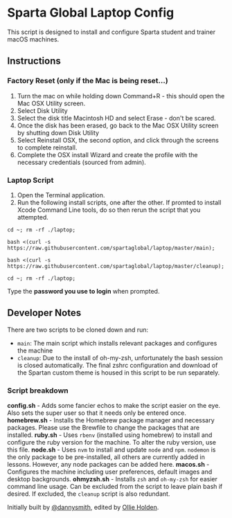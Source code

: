 # Sparta Global Laptop Config

This script is designed to install and configure Sparta student and trainer macOS machines.

## Instructions

### Factory Reset (only if the Mac is being reset...)

1. Turn the mac on while holding down Command+R - this should open the Mac OSX Utility screen.
2. Select Disk Utility
3. Select the disk title Macintosh HD and select Erase - don't be scared.
4. Once the disk has been erased, go back to the Mac OSX Utility screen by shutting down Disk Utility
5. Select Reinstall OSX, the second option, and click through the screens to complete reinstall.
6. Complete the OSX install Wizard and create the profile with the necessary credentials (sourced from admin).

### Laptop Script

1. Open the Terminal application.
2. Run the following install scripts, one after the other. If promted to install Xcode Command Line tools, do so then rerun the script that you attempted.

```shell
cd ~; rm -rf ./laptop;

bash <(curl -s https://raw.githubusercontent.com/spartaglobal/laptop/master/main);

bash <(curl -s https://raw.githubusercontent.com/spartaglobal/laptop/master/cleanup);

cd ~; rm -rf ./laptop;

```
Type the **password you use to login** when prompted.

## Developer Notes

There are two scripts to be cloned down and run:
 - `main`: The main script which installs relevant packages and configures the machine
 - `cleanup`: Due to the install of oh-my-zsh, unfortunately the bash session is closed automatically. The final zshrc configuration and download of the Spartan custom theme is housed in this script to be run separately.
 
### Script breakdown

**config.sh** - Adds some fancier echos to make the script easier on the eye. Also sets the super user so that it needs only be entered once.
**homebrew.sh** - Installs the Homebrew package manager and necessary packages. Please use the Brewfile to change the packages that are installed.
**ruby.sh** - Uses `rbenv` (installed using homebrew) to install and configure the ruby version for the machine. To alter the ruby version, use this file.
**node.sh** - Uses `nvm` to install and update `node` and `npm`. `nodemon` is the only package to be pre-installed, all others are currently added in lessons. However, any node packages can be added here.
**macos.sh** - Configures the machine including user preferences, default images and desktop backgrounds. 
**ohmyzsh.sh** - Installs `zsh` and `oh-my-zsh` for easier command line usage. Can be excluded from the script to leave plain bash if desired. If excluded, the `cleanup` script is also redundant.

Initially built by [@dannysmith](http://github.com/dannysmith), edited by [Ollie Holden](http://github.com/odholden).
